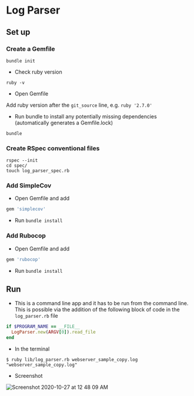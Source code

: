 # Log Parser

## Set up

### Create a Gemfile

```shell
bundle init
```

* Check ruby version

```shell
ruby -v
```

* Open Gemfile

Add ruby version after the `git_source` line, e.g. `ruby '2.7.0'`

* Run bundle to install any potentially missing dependencies (automatically generates a Gemfile.lock)

```shell
bundle
```

### Create RSpec conventional files

```shell
rspec --init
cd spec/
touch log_parser_spec.rb
```

### Add SimpleCov

* Open Gemfile and add

```ruby
gem 'simplecov'
```

* Run `bundle install`

### Add Rubocop

* Open Gemfile and add

```ruby
gem 'rubocop'
```

* Run `bundle install`

## Run

* This is a command line app and it has to be run from the command line. This is possible via the addition of the following block of code in the `log_parser.rb` file

```ruby
if $PROGRAM_NAME == __FILE__
  LogParser.new(ARGV[0]).read_file
end
```

* In the terminal

```shell
$ ruby lib/log_parser.rb webserver_sample_copy.log
"webserver_sample_copy.log"
```

* Screenshot

![Screenshot 2020-10-27 at 12 48 09 AM](https://user-images.githubusercontent.com/57366310/97237381-a81c9480-17ef-11eb-99e1-222d2a8d65c6.png)
